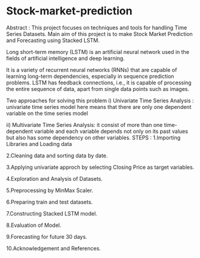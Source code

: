 # Stock-market-prediction
Abstract :
This project focuses on techniques and tools for handling Time Series Datasets. Main aim of this project is to make Stock Market Prediction and Forecasting using Stacked LSTM.

Long short-term memory (LSTM) is an artificial neural network used in the fields of artificial intelligence and deep learning.

It is a variety of recurrent neural networks (RNNs) that are capable of learning long-term dependencies, especially in sequence prediction problems. LSTM has feedback connections, i.e., it is capable of processing the entire sequence of data, apart from single data points such as images.

Two approaches for solving this problem
i) Univariate Time Series Analysis : univariate time series model here means that there are only one dependent variable on the time series model

ii) Multivariate Time Series Analysis: it consist of more than one time-dependent variable and each variable depends not only on its past values but also has some dependency on other variables.
STEPS :
1.Importing Libraries and Loading data

2.Cleaning data and sorting data by date.

3.Applying univariate approch by selecting Closing Price as target variables.

4.Exploration and Analysis of Datasets.

5.Preprocessing by MinMax Scaler.

6.Preparing train and test datasets.

7.Constructing Stacked LSTM model.

8.Evaluation of Model.

9.Forecasting for future 30 days.

10.Acknowledgement and References.
